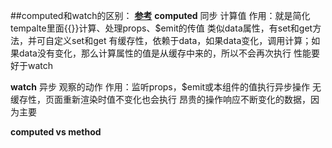 ##computed和watch的区别：
**[参考](https://segmentfault.com/a/1190000012948175)**
**computed**
同步
计算值
作用：就是简化tempalte里面{{}}计算、处理props、$emit的传值
类似data属性，有set和get方法，并可自定义set和get
有缓存性，依赖于data，如果data变化，调用计算；如果data没有变化，那么计算属性的值是从缓存中来的，所以不会再次执行
性能要好于watch

**watch**
异步
观察的动作
作用：监听props，$emit或本组件的值执行异步操作
无缓存性，页面重新渲染时值不变化也会执行
昂贵的操作响应不断变化的数据，因为主要

**computed vs method**